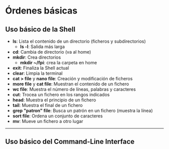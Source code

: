 # Órdenes básicas
## Uso básico de la Shell
- **ls**: Lista el contenido de un directorio (ficheros y subdirectorios)
	- **ls -l**: Salida más larga
- **cd**: Cambia de directorio (va al home)
- **mkdir**: Crea directorios
	- **mkdir ~/fpi**: crea la carpeta en home 
- **exit**: Finaliza la Shell actual
- **clear**: Limpia la terminal
- **cat > file** y **nano file**: Creación y modificación de ficheros
- **more file** y **cat file**: Muestran el contenido de un fichero
- **wc file**: Muestra el número de líneas, palabras y caracteres
- **cut**: Trocea un fichero en los rangos indicados
- **head**: Muestra el principio de un fichero
- **tail**: Muestra el final de un fichero
- **grep "patron" file**: Busca un patrón en un fichero (muestra la línea)
- **sort file**: Ordena un conjunto de caracteres
- **mv**: Mueve un fichero a otro lugar

------------------------------------
## Uso básico del Command-Line Interface
